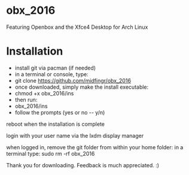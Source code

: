 # obx_2016
Featuring Openbox and the Xfce4 Desktop for Arch Linux
# Installation
- install git via pacman (if needed)
- in a terminal or console, type:
- git clone https://github.com/midfingr/obx_2016
- once downloaded, simply make the install executable:
- chmod +x obx_2016/ins
- then run:
- obx_2016/ins
- follow the prompts (yes or no -- y/n)

reboot when the installation is complete

login with your user name via the lxdm display manager

when logged in, remove the git folder from within your home folder:
in a terminal type: sudo rm -rf obx_2016


Thank you for downloading. Feedback is much appreciated. :)
